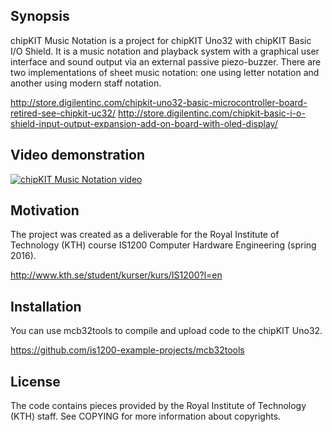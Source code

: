 ## Synopsis

chipKIT Music Notation is a project for chipKIT Uno32 with chipKIT Basic I/O Shield. It is a music notation and playback system with a graphical user interface and sound output via an external passive piezo-buzzer. There are two implementations of sheet music notation: one using letter notation and another using modern staff notation.

http://store.digilentinc.com/chipkit-uno32-basic-microcontroller-board-retired-see-chipkit-uc32/
http://store.digilentinc.com/chipkit-basic-i-o-shield-input-output-expansion-add-on-board-with-oled-display/

## Video demonstration

[![chipKIT Music Notation video](https://raw.jlegas/chipKIT-Music-Notation/master/chipKIT_Music_Notation.jpg)](https://www.dropbox.com/sc/r01tqhs3s4528rn/AAChtRaw5NcHBm0JYwAB0XeGa)

## Motivation

The project was created as a deliverable for the Royal Institute of Technology (KTH) course IS1200 Computer Hardware Engineering (spring 2016).

http://www.kth.se/student/kurser/kurs/IS1200?l=en

## Installation

You can use mcb32tools to compile and upload code to the chipKIT Uno32.

https://github.com/is1200-example-projects/mcb32tools

## License

The code contains pieces provided by the Royal Institute of Technology (KTH) staff. See COPYING for more information about copyrights.